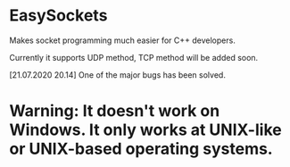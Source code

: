 # EasySockets
Makes socket programming much easier for C++ developers.

Currently it supports UDP method, TCP method will be added soon. 

[21.07.2020 20.14] One of the major bugs has been solved.

# Warning: It doesn't work on Windows. It only works at UNIX-like or UNIX-based operating systems.
